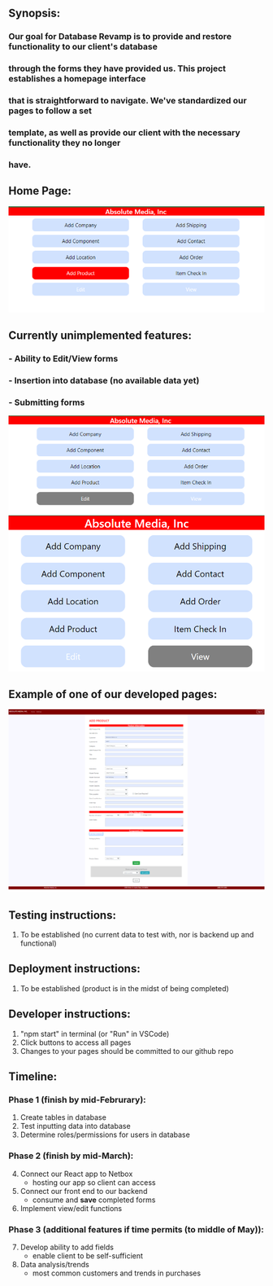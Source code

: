 ## **Synopsis**: 
###   Our goal for Database Revamp is to provide and restore functionality to our client's database
###   through the forms they have provided us. This project establishes a homepage interface
###   that is straightforward to navigate. We've standardized our pages to follow a set
###   template, as well as provide our client with the necessary functionality they no longer
###   have.


## **Home Page**:
![Home Page](/public/homepage.png "Home Page")



## **Currently unimplemented features**:
### - Ability to Edit/View forms
### - Insertion into database (no available data yet)
### - Submitting forms
![Edit Page](/public/unimplementedfeatures.png "Edit")
![View Page](/public/unimplementedfeatures3.png "View")




## **Example of one of our developed pages**:
![Product Page](/public/addproduct.png "Add Product Page")

## **Testing instructions**:
  1. To be established (no current data to test with, nor is backend up and functional)
## **Deployment instructions**:
  1. To be established (product is in the midst of being completed)
## **Developer instructions**:
 1. "npm start" in terminal (or "Run" in VSCode)
 2. Click buttons to access all pages
 3. Changes to your pages should be committed to our github repo
## **Timeline**:
### Phase 1 (finish by mid-Februrary):
 1. Create tables in database
 2. Test inputting data into database
 3. Determine roles/permissions for users in database
### Phase 2 (finish by mid-March):
 4. Connect our React app to Netbox
    - hosting our app so client can access
 5. Connect our front end to our backend 
    - consume and **save** completed forms
 6. Implement view/edit functions
 ### Phase 3 (additional features if time permits (to middle of May)):
 7. Develop ability to add fields
    - enable client to be self-sufficient
 8. Data analysis/trends
    - most common customers and trends in purchases

